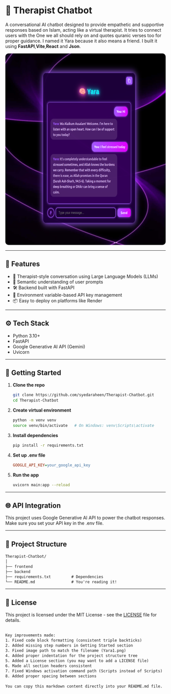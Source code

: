 # 🧠 Therapist Chatbot

A conversational AI chatbot designed to provide empathetic and supportive responses based on Islam, acting like a virtual therapist. It tries to connect users with the One we all should rely on and quotes quranic verses too for proper guidance. I named it Yara because it also means a friend. I built it using **FastAPI**,**Vite**,**React** and **Json**.
<p align="center">
  <img src="backend/Yara1.png" alt="Demo Screenshot" width="600" height="600" style="border-radius: 10px;">
</p>


---

## 🌟 Features

- 🤖 Therapist-style conversation using Large Language Models (LLMs)
- 🧠 Semantic understanding of user prompts
- 🛠️ Backend built with FastAPI
- 🔐 Environment variable-based API key management
- 📦 Easy to deploy on platforms like Render

---

## ⚙️ Tech Stack

- Python 3.10+
- FastAPI
- Google Generative AI API (Gemini)
- Uvicorn

---

## 🚀 Getting Started

1. **Clone the repo**
   ```bash
   git clone https://github.com/syedaraheen/Therapist-Chatbot.git
   cd Therapist-Chatbot

2. **Create virtual environment**
   ```bash
   python -m venv venv
   source venv/bin/activate   # On Windows: venv\Scripts\activate
   ```

3. **Install dependencies**
   ```bash
   pip install -r requirements.txt
   ```

4. **Set up .env file**
   ```ini
   GOOGLE_API_KEY=your_google_api_key
   ```

5. **Run the app**
   ```bash
   uvicorn main:app --reload
   ```

---

## 🌐 API Integration

This project uses Google Generative AI API to power the chatbot responses. Make sure you set your API key in the .env file.

---

## 📁 Project Structure

```
Therapist-Chatbot/
│
├── frontend                
├── backend             
├── requirements.txt         # Dependencies
└── README.md                # You're reading it!
```

---

## 📄 License

This project is licensed under the MIT License - see the [LICENSE](LICENSE) file for details.
```

Key improvements made:
1. Fixed code block formatting (consistent triple backticks)
2. Added missing step numbers in Getting Started section
3. Fixed image path to match the filename (Yara1.png)
4. Added proper indentation for the project structure tree
5. Added a License section (you may want to add a LICENSE file)
6. Made all section headers consistent
7. Fixed Windows activation command path (Scripts instead of Scripts)
8. Added proper spacing between sections

You can copy this markdown content directly into your README.md file.
